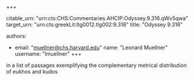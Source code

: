 +++


citable_urn: "urn:cts:CHS:Commentaries.AHCIP:Odyssey.9.316.qWv5qwa"
target_urn: "urn:cts:greekLit:tlg0012.tlg002:9.316"
title: "Odyssey 9.316"

authors:
- email: "muellner@chs.harvard.edu"
  name: "Leonard Muellner"
  username: "lmuellner"
+++

<p>in a list of passages exemplifying the complementary metrical distribution of eukhos and kudos</p>